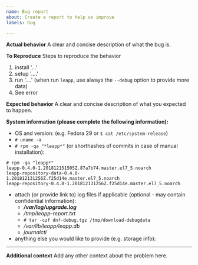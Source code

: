 ```yaml
---
name: Bug report
about: Create a report to help us improve
labels: bug

---
```


**Actual behavior**
A clear and concise description of what the bug is.

**To Reproduce**
Steps to reproduce the behavior
1. install '...'
2. setup '....'
3. run '....'
   (when run `leapp`, use always the `--debug` option to provide more data)
4. See error

**Expected behavior**
A clear and concise description of what you expected to happen.

**System information (please complete the following information):**
 - OS and version: (e.g. Fedora 29 or `$ cat /etc/system-release`)
 - `# uname -a`
 - `# rpm -qa "*leapp*"` (or shorthashes of commits in case of manual installation):
```
# rpm -qa "leapp*"
leapp-0.4.0-1.201812151505Z.87a7b74.master.el7_5.noarch
leapp-repository-data-0.4.0-1.201812131256Z.f25d14e.master.el7_5.noarch
leapp-repository-0.4.0-1.201812131256Z.f25d14e.master.el7_5.noarch
```
 - attach (or provide link to) log files if applicable (optional - may contain confidential information):
   - **_/var/log/upgrade.log_**
   - */tmp/leapp-report.txt*
   - `# tar -czf dnf-debug.tgz /tmp/download-debugdata`
   - */var/lib/leapp/leapp.db*
   - *journalctl*
 - anything else you would like to provide (e.g. storage info):

****

**Additional context**
Add any other context about the problem here.

